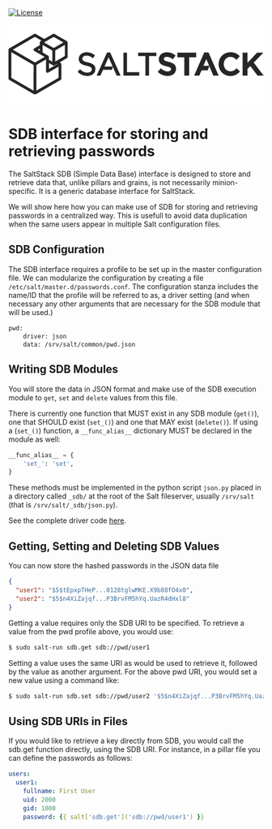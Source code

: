 [![License](https://img.shields.io/badge/License-Apache--2.0-blue.svg)](https://spdx.org/licenses/Apache-2.0.html)

![](images/saltstack_horizontal_dark.png?raw=true)

# SDB interface for storing and retrieving passwords

The SaltStack SDB (Simple Data Base) interface is designed to store and retrieve data that, unlike pillars and grains, is not necessarily minion-specific. It is a generic database interface for SaltStack. 

We will show here how you can make use of SDB for storing and retrieving passwords in a centralized way.
This is usefull to avoid data duplication when the same users appear in multiple Salt configuration files.

## SDB Configuration

The SDB interface requires a profile to be set up in the master configuration file.
We can modularize the configuration by creating a file `/etc/salt/master.d/passwords.conf`.
The configuration stanza includes the name/ID that the profile will be referred to as, a driver setting (and when necessary any other arguments that are necessary for the SDB module that will be used.)

```
pwd:
    driver: json
    data: /srv/salt/common/pwd.json
```

## Writing SDB Modules

You will store the data in JSON format and make use of the SDB execution module to `get`, `set` and `delete` values from this file. 

There is currently one function that MUST exist in any SDB module (`get()`), one that SHOULD exist (`set_()`) and one that MAY exist (`delete()`). If using a (`set_()`) function, a `__func_alias__` dictionary MUST be declared in the module as well:

```python
__func_alias__ = {
    'set_': 'set',
}
```

These methods must be implemented in the python script `json.py` placed in a directory called `_sdb/` at the root of the Salt fileserver, usually `/srv/salt` (that is `/srv/salt/_sdb/json.py`).

See the complete driver code [here](json.py).

## Getting, Setting and Deleting SDB Values

You can now store the hashed passwords in the JSON data file

```json
{
  "user1": "$5$tEpxpTHeP...0128tglwMKE.X9b88fO4x0",
  "user2": "$5$n4XiZajqf...P3BrvFM5hYq.UazR4dHxl8"
}
```

Getting a value requires only the SDB URI to be specified. To retrieve a value from the pwd profile above, you would use:

```bash
$ sudo salt-run sdb.get sdb://pwd/user1
```

Setting a value uses the same URI as would be used to retrieve it, followed by the value as another argument. For the above pwd URI, you would set a new value using a command like:

```bash
$ sudo salt-run sdb.set sdb://pwd/user2 '$5$n4XiZajqf...P3BrvFM5hYq.UazR4dHxl8'
```

## Using SDB URIs in Files

If you would like to retrieve a key directly from SDB, you would call the sdb.get function directly, using the SDB URI. For instance, in a pillar file you can define the passwords as follows:

```yaml
users:
  user1:
    fullname: First User
    uid: 2000
    gid: 1000
    password: {{ salt['sdb.get']('sdb://pwd/user1') }}
```
